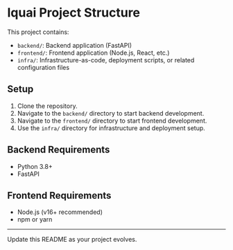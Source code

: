 # Iquai Project Structure

This project contains:

- `backend/`: Backend application (FastAPI)
- `frontend/`: Frontend application (Node.js, React, etc.)
- `infra/`: Infrastructure-as-code, deployment scripts, or related configuration files

## Setup

1. Clone the repository.
2. Navigate to the `backend/` directory to start backend development.
3. Navigate to the `frontend/` directory to start frontend development.
4. Use the `infra/` directory for infrastructure and deployment setup.

## Backend Requirements
- Python 3.8+
- FastAPI

## Frontend Requirements
- Node.js (v16+ recommended)
- npm or yarn

---
Update this README as your project evolves.
